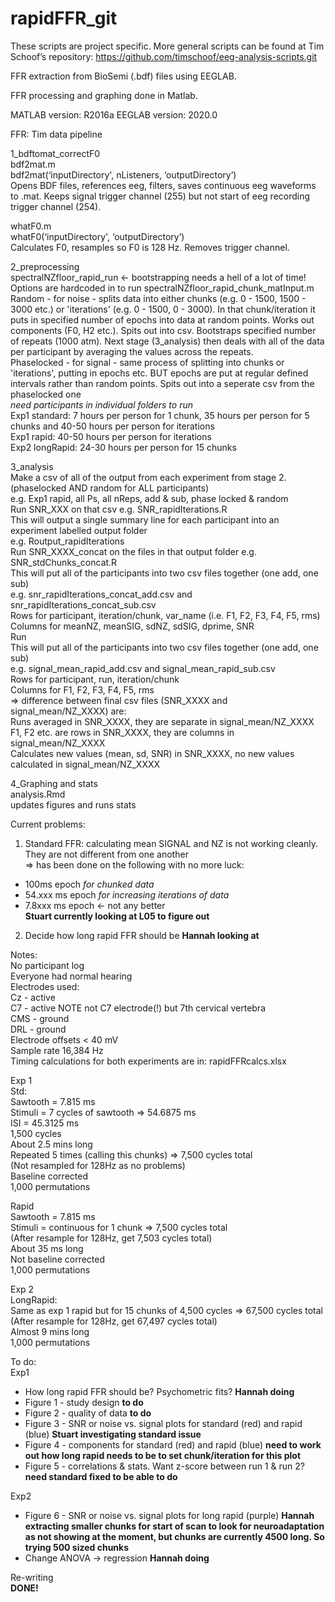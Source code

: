 # rapidFFR_git
 
These scripts are project specific. More general scripts can be found at Tim Schoof’s repository: https://github.com/timschoof/eeg-analysis-scripts.git

FFR extraction from BioSemi (.bdf) files using EEGLAB.

FFR processing and graphing done in Matlab.

MATLAB version: R2016a EEGLAB version: 2020.0


FFR: Tim data pipeline

1_bdftomat_correctF0 </br>
bdf2mat.m </br>
bdf2mat(‘inputDirectory', nListeners, ‘outputDirectory’) </br>
Opens BDF files, references eeg, filters, saves continuous eeg waveforms to .mat. Keeps signal trigger channel (255) but not start of eeg recording trigger channel (254).

whatF0.m </br>
whatF0(‘inputDirectory', ‘outputDirectory’) </br>
Calculates F0, resamples so F0 is 128 Hz. Removes trigger channel.

2_preprocessing </br>
spectralNZfloor_rapid_run <- bootstrapping needs a hell of a lot of time! </br>
Options are hardcoded in to run spectralNZfloor_rapid_chunk_matInput.m </br>
Random - for noise - splits data into either chunks (e.g. 0 - 1500, 1500 - 3000 etc.) or 'iterations' (e.g. 0 - 1500, 0 - 3000). In that chunk/iteration it puts in specified number of epochs into data at random points. Works out components (F0, H2 etc.). Spits out into csv. Bootstraps specified number of repeats (1000 atm). Next stage (3_analysis) then deals with all of the data per participant by averaging the values across the repeats. </br>
Phaselocked - for signal - same process of splitting into chunks or 'iterations', putting in epochs etc. BUT epochs are put at regular defined intervals rather than random points. Spits out into a seperate csv from the phaselocked one </br>
*need participants in individual folders to run* </br>
Exp1 standard: 7 hours per person for 1 chunk, 35 hours per person for 5 chunks and 40-50 hours per person for iterations </br>
Exp1 rapid: 40-50 hours per person for iterations </br>
Exp2 longRapid: 24-30 hours per person for 15 chunks

3_analysis  </br>
Make a csv of all of the output from each experiment from stage 2. (phaselocked AND random for ALL participants)  </br>
e.g. Exp1 rapid, all Ps, all nReps, add & sub, phase locked & random </br>
Run SNR_XXX on that csv e.g. SNR_rapidIterations.R </br>
This will output a single summary line for each participant into an experiment labelled output folder </br>
e.g. Routput_rapidIterations </br>
Run SNR_XXXX_concat on the files in that output folder e.g. SNR_stdChunks_concat.R </br>
This will put all of the participants into two csv files together (one add, one sub) </br>
e.g. snr_rapidIterations_concat_add.csv and snr_rapidIterations_concat_sub.csv </br>
Rows for participant, iteration/chunk, var_name (i.e. F1, F2, F3, F4, F5, rms) </br>
Columns for meanNZ, meanSIG, sdNZ, sdSIG, dprime, SNR </br>
Run  </br>
This will put all of the participants into two csv files together (one add, one sub) </br>
e.g. signal_mean_rapid_add.csv and signal_mean_rapid_sub.csv </br>
Rows for participant, run, iteration/chunk </br>
Columns for F1, F2, F3, F4, F5, rms </br>
=> difference between final csv files (SNR_XXXX and signal_mean/NZ_XXXX) are: </br>
Runs averaged in SNR_XXXX, they are separate in signal_mean/NZ_XXXX </br>
F1, F2 etc. are rows in SNR_XXXX, they are columns in signal_mean/NZ_XXXX </br>
Calculates new values (mean, sd, SNR) in SNR_XXXX, no new values calculated in signal_mean/NZ_XXXX </br>

4_Graphing and stats </br>
analysis.Rmd </br>
updates figures and runs stats

Current problems: </br>
1) Standard FFR: calculating mean SIGNAL and NZ is not working cleanly. They are not different from one another </br>
	=> has been done on the following with no more luck: </br>
- 100ms epoch *for chunked data* </br>
- 54.xxx ms epoch *for increasing iterations of data* </br>
- 7.8xxx ms epoch <- not any better </br>
**Stuart currently looking at L05 to figure out**
2) Decide how long rapid FFR should be
**Hannah looking at**

Notes: </br>
No participant log </br>
Everyone had normal hearing </br>
Electrodes used:  </br>
 Cz - active </br>
 C7 - active NOTE not C7 electrode(!) but 7th cervical vertebra  </br>
 CMS - ground </br>
 DRL - ground </br>
Electrode offsets < 40 mV </br>
Sample rate 16,384 Hz </br>
Timing calculations for both experiments are in: rapidFFRcalcs.xlsx

Exp 1 </br>
Std: </br>
Sawtooth = 7.815 ms </br>
Stimuli = 7 cycles of sawtooth => 54.6875 ms </br>
ISI = 45.3125 ms </br>
1,500 cycles </br>
About 2.5 mins long </br>
Repeated 5 times (calling this chunks) => 7,500 cycles total </br>
(Not resampled for 128Hz as no problems) </br>
Baseline corrected </br>
1,000 permutations

Rapid </br>
Sawtooth = 7.815 ms </br>
Stimuli = continuous for 1 chunk => 7,500 cycles total </br>
(After resample for 128Hz, get 7,503 cycles total) </br>
About 35 ms long </br>
Not baseline corrected </br>
1,000 permutations

Exp 2 </br>
LongRapid: </br>
Same as exp 1 rapid but for 15 chunks of 4,500 cycles => 67,500 cycles total </br>
(After resample for 128Hz, get 67,497 cycles total) </br>
Almost 9 mins long </br>
1,000 permutations


To do: </br>
Exp1 </br>
- How long rapid FFR should be? Psychometric fits? **Hannah doing** </br>
- Figure 1 - study design **to do** </br>
- Figure 2 - quality of data **to do** </br>
- Figure 3 - SNR or noise vs. signal plots for standard (red) and rapid (blue) **Stuart investigating standard issue** </br>
- Figure 4 - components for standard (red) and rapid (blue) **need to work out how long rapid needs to be to set chunk/iteration for this plot** </br>
- Figure 5 - correlations & stats. Want z-score between run 1 & run 2? **need standard fixed to be able to do** </br>

Exp2 </br>
- Figure 6 - SNR or noise vs. signal plots for long rapid (purple) **Hannah extracting smaller chunks for start of scan to look for neuroadaptation as not showing at the moment, but chunks are currently 4500 long. So trying 500 sized chunks** </br>
- Change ANOVA -> regression **Hannah doing** </br>

Re-writing </br>
**DONE!**
